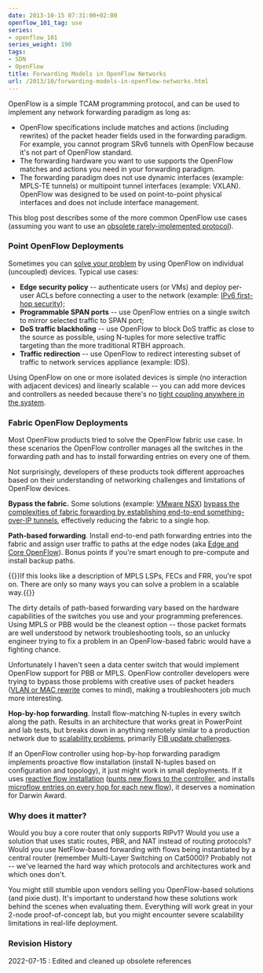 ```yaml
---
date: 2013-10-15 07:31:00+02:00
openflow_101_tag: use
series:
- openflow_101
series_weight: 190
tags:
- SDN
- OpenFlow
title: Forwarding Models in OpenFlow Networks
url: /2013/10/forwarding-models-in-openflow-networks.html
---
```

OpenFlow is a simple TCAM programming protocol, and can be used to implement any network forwarding paradigm as long as:

* OpenFlow specifications include matches and actions (including rewrites) of the packet header fields used in the forwarding paradigm. For example, you cannot program SRv6 tunnels with OpenFlow because it's not part of OpenFlow standard.
* The forwarding hardware you want to use supports the OpenFlow matches and actions you need in your forwarding paradigm.
* The forwarding paradigm does not use dynamic interfaces (example: MPLS-TE tunnels) or multipoint tunnel interfaces (example: VXLAN). OpenFlow was designed to be used on point-to-point physical interfaces and does not include interface management.

This blog post describes some of the more common OpenFlow use cases (assuming you want to use an [obsolete rarely-implemented protocol](/2022/05/openflow-still-kicking.html)).
<!--more-->
### Point OpenFlow Deployments

Sometimes you can [solve your problem](https://blog.ipspace.net/2011/11/openflow-enterprise-use-cases.html) by using OpenFlow on individual (uncoupled) devices. Typical use cases:

-   **Edge security policy** -- authenticate users (or VMs) and deploy per-user ACLs before connecting a user to the network (example: [IPv6 first-hop security](https://blog.ipspace.net/2012/10/ipv6-first-hop-security-ideal-openflow.html));
-   **Programmable SPAN ports** -- use OpenFlow entries on a single switch to mirror selected traffic to SPAN port;
-   **DoS traffic blackholing** -- use OpenFlow to block DoS traffic as close to the source as possible, using N-tuples for more selective traffic targeting than the more traditional RTBH approach.
-   **Traffic redirection** -- use OpenFlow to redirect interesting subset of traffic to network services appliance (example: IDS).

Using OpenFlow on one or more isolated devices is simple (no interaction with adjacent devices) and linearly scalable -- you can add more devices and controllers as needed because there's no [tight coupling anywhere in the system](https://blog.ipspace.net/2013/09/openflow-fabric-controllers-are-light.html).

### Fabric OpenFlow Deployments

Most OpenFlow products tried to solve the OpenFlow fabric use case. In these scenarios the OpenFlow controller manages all the switches in the forwarding path and has to install forwarding entries on every one of them.

Not surprisingly, developers of these products took different approaches based on their understanding of networking challenges and limitations of OpenFlow devices.

**Bypass the fabric.** Some solutions (example: [VMware NSX](https://www.ipspace.net/VMware_NSX_Technical_Deep_Dive)) [bypass the complexities of fabric forwarding by establishing end-to-end something-over-IP tunnels](https://blog.ipspace.net/2013/08/nicira-nvp-control-plane.html), effectively reducing the fabric to a single hop.

**Path-based forwarding**. Install end-to-end path forwarding entries into the fabric and assign user traffic to paths at the edge nodes (aka [Edge and Core OpenFlow](https://blog.ipspace.net/2013/01/edge-and-core-openflow-and-why-mpls-is.html)). Bonus points if you're smart enough to pre-compute and install backup paths.

{{<note>}}If this looks like a description of MPLS LSPs, FECs and FRR, you're spot on. There are only so many ways you can solve a problem in a scalable way.{{</note>}}

The dirty details of path-based forwarding vary based on the hardware capabilities of the switches you use and your programming preferences. Using MPLS or PBB would be the cleanest option -- those packet formats are well understood by network troubleshooting tools, so an unlucky engineer trying to fix a problem in an OpenFlow-based fabric would have a fighting chance.

Unfortunately I haven't seen a data center switch that would implement OpenFlow support for PBB or MPLS. OpenFlow controller developers were trying to bypass those problems with creative uses of packet headers ([VLAN or MAC rewrite](https://blog.ipspace.net/2012/02/virtual-circuits-in-openflow-10-world.html) comes to mind), making a troubleshooters job much more interesting.

**Hop-by-hop forwarding**. Install flow-matching N-tuples in every switch along the path. Results in an architecture that works great in PowerPoint and lab tests, but breaks down in anything remotely similar to a production network due to [scalability problems](http://highscalability.com/blog/2012/6/4/openflowsdn-is-not-a-silver-bullet-for-network-scalability.html), primarily [FIB update challenges](https://blog.ipspace.net/2012/01/fib-update-challenges-in-openflow.html).

If an OpenFlow controller using hop-by-hop forwarding paradigm implements proactive flow installation (install N-tuples based on configuration and topology), it just might work in small deployments. If it uses [reactive flow installation](http://networkstatic.net/openflow-proactive-vs-reactive-flows/) ([punts new flows to the controller](https://blog.ipspace.net/2013/03/controller-based-packet-forwarding-in.html), and installs [microflow entries on every hop for each new flow](http://blog.ipspace.net/2012/08/openstackquantum-sdn-based-virtual.html)), it deserves a nomination for Darwin Award.

### Why does it matter?

Would you buy a core router that only supports RIPv1? Would you use a solution that uses static routes, PBR, and NAT instead of routing protocols? Would you use NetFlow-based forwarding with flows being instantiated by a central router (remember Multi-Layer Switching on Cat5000)? Probably not -- we've learned the hard way which protocols and architectures work and which ones don't.

You might still stumble upon vendors selling you OpenFlow-based solutions (and pixie dust). It's important to understand how these solutions work behind the scenes when evaluating them. Everything will work great in your 2-node proof-of-concept lab, but you might encounter severe scalability limitations in real-life deployment.

### Revision History

2022-07-15
: Edited and cleaned up obsolete references
